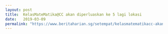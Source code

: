 ```yaml
---
layout: post
title:  KelasMateMatika@CC akan diperluaskan ke 5 lagi lokasi
date:   2019-03-09
permalink: "https://www.beritaharian.sg/setempat/kelasmatematikacc-akan-diperluaskan-ke-5-lagi-lokasi"
---
```

